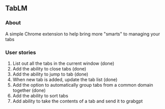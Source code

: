 ## TabLM

### About

A simple Chrome extension to help bring more "smarts" to managing your tabs

### User stories

1. List out all the tabs in the current window (done)
2. Add the ability to close tabs (done)
3. Add the ability to jump to tab (done)
7. When new tab is added, update the tab list (done)
4. Add the option to automatically group tabs from a common domain together (done)
5. Add the ability to sort tabs 
6. Add ability to take the contents of a tab and send it to grabgpt